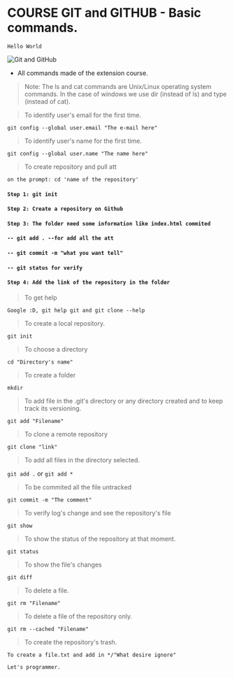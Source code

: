 # COURSE GIT and GITHUB - Basic commands.
`Hello World`

![Git and GitHub](https://user-images.githubusercontent.com/105549520/170841417-571b75f2-476a-42ce-945a-6ea601748b72.png)



* All commands made of the extension course.

> Note: The ls and cat commands are Unix/Linux operating system commands. In the case of windows we use dir (instead of ls) and type (instead of cat).

> To identify user's email for the first time.

`git config --global user.email "The e-mail here"`



>To identify user's name for the first time.

`git config --global user.name "The name here"`



> To create repository and pull att

`on the prompt: cd 'name of the repository'`

#### `Step 1: git init`
#### `Step 2: Create a repository on Github`
#### `Step 3: The folder need some information like index.html commited` 
#### `-- git add . --for add all the att`
#### `-- git commit -m "what you want tell"`
#### `-- git status for verify`
#### `Step 4: Add the link of the repository in the folder`




> To get help

`Google :D, git help git and git clone --help`



> To create a local repository. 

`git init`



> To choose a directory

`cd "Directory's name"`



>To create a folder

`mkdir`



> To add file in the .git's directory or any directory created and to keep track its versioning.

`git add "Filename"`



> To clone a remote repository

`git clone "link"`



> To add all files in the directory selected.

`git add .` or `git add *`



> To be commited all the file untracked

`git commit -m "The comment"`



> To verify log's change and see the repository's file

`git show`



> To show the status of the repository at that moment.

`git status`



> To show the file's changes

`git diff`



> To delete a file.

`git rm "Filename"`



> To delete a file of the repository only.

`git rm --cached "Filename"`



> To create the repository's trash.

`To create a file.txt and add in */"What desire ignore"`

`Let's programmer.`







